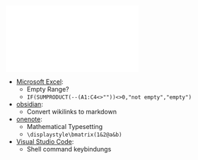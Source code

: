 
![List Application notes](scripts/List%20Application%20notes.md)

-   [Microsoft Excel](applications/Microsoft%20Excel.md):
    -   Empty Range?
    -   `IF(SUMPRODUCT(--(A1:C4<>""))<>0,"not empty","empty")`
-   [obsidian](applications/obsidian.md):
    -   Convert wikilinks to markdown
-   [onenote](applications/onenote.md):
    -   Mathematical Typesetting
    -   `\displaystyle\bmatrix(1&2@a&b)`
-   [Visual Studio Code](applications/Visual%20Studio%20Code.md):
    -   Shell command keybindungs